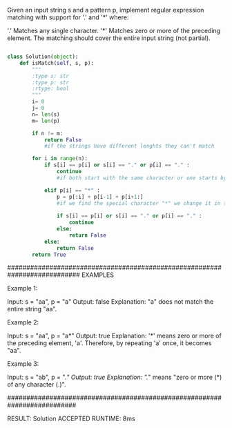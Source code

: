 Given an input string s and a pattern p, implement regular expression matching with support for '.' and '*' where:

'.' Matches any single character.​​​​
'*' Matches zero or more of the preceding element.
The matching should cover the entire input string (not partial).

```python

class Solution(object):
    def isMatch(self, s, p):
        """
        :type s: str
        :type p: str
        :rtype: bool
        """
        i= 0
        j= 0
        n= len(s)
        m= len(p)

        if n != m:
            return False
            #if the strings have different lenghts they can't match

        for i in range(n):
            if s[i] == p[i] or s[i] == "." or p[i] == "." :
                continue
                #if both start with the same character or one starts by "." the loop can continue because of the special definition of the character "."

            elif p[i] == "*" :
                p = p[:i] + p[i-1] + p[i+1:]
                #if we find the special character "*" we change it in the original string p by the preceding element and repeat the comparison above
                
                if s[i] == p[i] or s[i] == "." or p[i] == "." :
                    continue
                else:
                    return False
            else:
                return False
        return True
```

###########################################################################
EXAMPLES

Example 1:

Input: s = "aa", p = "a"
Output: false
Explanation: "a" does not match the entire string "aa".


Example 2:

Input: s = "aa", p = "a*"
Output: true
Explanation: '*' means zero or more of the preceding element, 'a'. Therefore, by repeating 'a' once, it becomes "aa".


Example 3:

Input: s = "ab", p = ".*"
Output: true
Explanation: ".*" means "zero or more (*) of any character (.)".

##########################################################################

RESULT: Solution ACCEPTED
RUNTIME: 8ms

        
